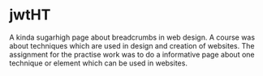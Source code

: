# jwtHT
A kinda sugarhigh page about breadcrumbs in web design. A course was about techniques which are used in design and creation
of websites. The assignment for the practise work was to do a informative page about one technique or element which can be 
used in websites. 
